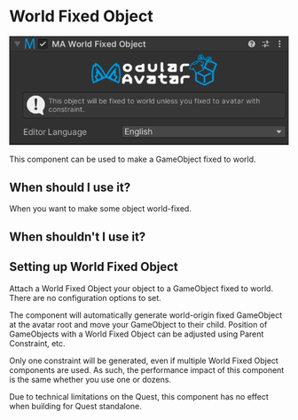 # World Fixed Object

![World Fixed Object component](world-fixed-object.png)

This component can be used to make a GameObject fixed to world.

## When should I use it?

When you want to make some object world-fixed.

## When shouldn't I use it?

## Setting up World Fixed Object

Attach a World Fixed Object your object to a GameObject fixed to world. There are no configuration options to set.

The component will automatically generate world-origin fixed GameObject at the avatar root and move your GameObject to their child.
Position of GameObjects with a World Fixed Object can be adjusted using Parent Constraint, etc.

Only one constraint will be generated, even if multiple World Fixed Object components are used.
As such, the performance impact of this component is the same whether you use one or dozens.

Due to technical limitations on the Quest, this component has no effect when building for Quest standalone.
